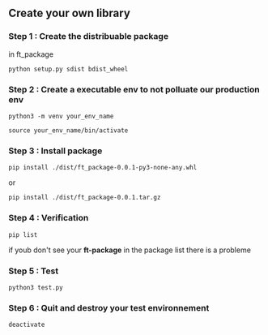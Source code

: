 ## Create your own library

### Step 1 : Create the distribuable package
in ft_package 
```
python setup.py sdist bdist_wheel
```

### Step 2 : Create a executable env to not polluate our production env
```
python3 -m venv your_env_name
```
```
source your_env_name/bin/activate
```

### Step 3 : Install package
```
pip install ./dist/ft_package-0.0.1-py3-none-any.whl
``` 
or
```
pip install ./dist/ft_package-0.0.1.tar.gz
```

### Step 4 : Verification
```
pip list
```
if youb don't see your **ft-package** in the package list there is a probleme

### Step 5 : Test 
```
python3 test.py
```

### Step 6 : Quit and destroy your test environnement
```sh
deactivate
```